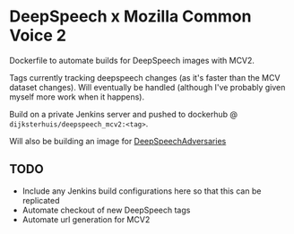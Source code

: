 # DeepSpeech x Mozilla Common Voice 2

Dockerfile to automate builds for DeepSpeech images with MCV2.

Tags currently tracking deepspeech changes (as it's faster than the MCV dataset changes). Will eventually be handled (although I've probably given myself more work when it happens).

Build on a private Jenkins server and pushed to dockerhub @ `dijksterhuis/deepspeech_mcv2:<tag>`.

Will also be building an image for [DeepSpeechAdversaries](https://github.com/dijksterhuis/DeepSpeech/)

## TODO

- Include any Jenkins build configurations here so that this can be replicated
- Automate checkout of new DeepSpeech tags
- Automate url generation for MCV2
